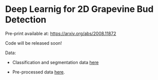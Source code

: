 # Deep Learnig for 2D Grapevine Bud Detection

Pre-print available at: https://arxiv.org/abs/2008.11872

Code will be released soon!

Data: 

* Classification and segmentation data [here](http://dharma.frm.utn.edu.ar/vise/bc/) 

* Pre-processed data [here](https://drive.google.com/drive/folders/1B0At-pJ_hq750U2v2yIOdc0t6XJkwBNi?usp=sharing).